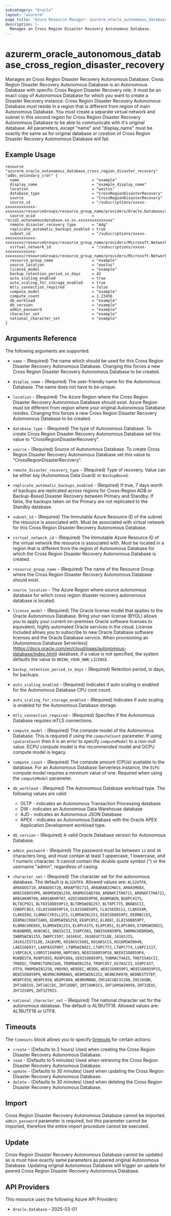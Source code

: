 ```yaml
---
subcategory: "Oracle"
layout: "azurerm"
page_title: "Azure Resource Manager: azurerm_oracle_autonomous_database_cross_region_disaster_recovery"
description: |-
  Manages an Cross Region Disaster Recovery Autonomous Database.
---
```


# azurerm_oracle_autonomous_database_cross_region_disaster_recovery

Manages an Cross Region Disaster Recovery Autonomous Database.
Cross Region Disaster Recovery Autonomous Database is an Autonomous Database with specific Cross Region Disaster Recovery role. It must be an exact copy of Autonomous Database for which you want to create a Disaster Recovery instance. Cross Region Disaster Recovery Autonomous Database must reside in a region that is different from region of main Autonomous Database. You must create a separate virtual network and subnet in this second region for Cross Region Disaster Recovery Autonomous Database to be able to communicate with it's original database. All parameters, except "name" and "display_name" must be exactly the same as for original database or creation of Cross Region Disaster Recovery Autonomous Database will fail.

## Example Usage

```hcl
resource "azurerm_oracle_autonomous_database_cross_region_disaster_recovery" "adbs_secondary_crdr" {
  name                                = "example"
  display_name                        = "example_display_name"
  location                            = "westus"
  database_type                       = "CrossRegionDisasterRecovery"
  source                              = "CrossRegionDisasterRecovery"
  source_id                           = "/subscriptions/xxxxx-xxxxxxxxxxxxx-xxxxxxxx/resourceGroups/resource_group_name/providers/Oracle.Database/autonomousDatabases/autonomous_database_name"
  source_ocid                         = "ocid1.autonomousdatabase.xx.xx.xxxxxxxxxxxxxxx"
  remote_disaster_recovery_type       = "Adg"
  replicate_automatic_backups_enabled = true
  subnet_id                           = "/subscriptions/xxxxx-xxxxxxxxxxxxx-xxxxxxxx/resourceGroups/resource_group_name/providers/Microsoft.Network/virtualNetworks/virtual_network_name/subnets/subnet_name"
  virtual_network_id                  = "/subscriptions/xxxxx-xxxxxxxxxxxxx-xxxxxxxx/resourceGroups/resource_group_name/providers/Microsoft.Network/virtualNetworks/virtual_network_name"
  resource_group_name                 = "example"
  source_location                     = "eastus"
  license_model                       = "example"
  backup_retention_period_in_days     = 42
  auto_scaling_enabled                = true
  auto_scaling_for_storage_enabled    = true
  mtls_connection_required            = false
  compute_model                       = "example"
  compute_count                       = 1.23456
  db_workload                         = "example"
  db_version                          = "example"
  admin_password                      = "example"
  character_set                       = "example"
  national_character_set              = "example"
}

```

## Arguments Reference

The following arguments are supported:

* `name` - (Required) The name which should be used for this Cross Region Disaster Recovery Autonomous Database. Changing this forces a new Cross Region Disaster Recovery Autonomous Database to be created.

* `display_name` - (Required) The user-friendly name for the Autonomous Database. The name does not have to be unique.

* `location` - (Required) The Azure Region where the Cross Region Disaster Recovery Autonomous Database should exist. Azure Region must be different from region where your original Autonomous Database resides. Changing this forces a new Cross Region Disaster Recovery Autonomous Database to be created.

* `database_type` - (Required) The type of Autonomous Database. To create Cross Region Disaster Recovery Autonomous Database set this value to "CrossRegionDisasterRecovery".

* `source` - (Required) Source of Autonomous Database. To create Cross Region Disaster Recovery Autonomous Database set this value to "CrossRegionDisasterRecovery".

* `remote_disaster_recovery_type` - (Required) Type of recovery. Value can be either `Adg` (Autonomous Data Guard) or `BackupBased`.

* `replicate_automatic_backups_enabled` - (Required) If true, 7 days worth of backups are replicated across regions for Cross-Region ADB or Backup-Based Disaster Recovery between Primary and Standby. If false, the backups taken on the Primary are not replicated to the Standby database.

* `subnet_id` - (Required) The Immutable Azure Resource ID of the subnet the resource is associated with. Must be associated with virtual network for this Cross Region Disaster Recovery Autonomous Database.

* `virtual_network_id` - (Required) The Immutable Azure Resource ID of the virtual network the resource is associated with. Must be located in a region that is different from the region of Autonomous Database for which the Cross Region Disaster Recovery Autonomous Database is created.

* `resource_group_name` - (Required) The name of the Resource Group where the Cross Region Disaster Recovery Autonomous Database should exist.

* `source_location` - The Azure Region where source autonomous database for which cross region disaster recovery autonomous database is located.

* `license_model` - (Required) The Oracle license model that applies to the Oracle Autonomous Database. Bring your own license (BYOL) allows you to apply your current on-premises Oracle software licenses to equivalent, highly automated Oracle services in the cloud. License Included allows you to subscribe to new Oracle Database software licenses and the Oracle Database service. When provisioning an [Autonomous Database Serverless] (https://docs.oracle.com/en/cloud/paas/autonomous-database/index.html) database, if a value is not specified, the system defaults the value to `BRING_YOUR_OWN_LICENSE`.

* `backup_retention_period_in_days` - (Required) Retention period, in days, for backups.

* `auto_scaling_enabled` - (Required) Indicates if auto scaling is enabled for the Autonomous Database CPU core count.

* `auto_scaling_for_storage_enabled` - (Required) Indicates if auto scaling is enabled for the Autonomous Database storage.

* `mtls_connection_required` - (Required) Specifies if the Autonomous Database requires mTLS connections.

* `compute_model` - (Required) The compute model of the Autonomous Database. This is required if using the `computeCount` parameter. If using `cpuCoreCount` then it is an error to specify `computeModel` to a non-null value. ECPU compute model is the recommended model and OCPU compute model is legacy.

* `compute_count` - (Required) The compute amount (CPUs) available to the database. For an Autonomous Database Serverless instance, the `ECPU` compute model requires a minimum value of one. Required when using the `computeModel` parameter.

* `db_workload` - (Required) The Autonomous Database workload type. The following values are valid:
  * OLTP - indicates an Autonomous Transaction Processing database
  * DW - indicates an Autonomous Data Warehouse database
  * AJD - indicates an Autonomous JSON Database
  * APEX - indicates an Autonomous Database with the Oracle APEX Application Development workload type.

* `db_version` - (Required) A valid Oracle Database version for Autonomous Database.

* `admin_password` - (Required) The password must be between `12` and `30 `characters long, and must contain at least 1 uppercase, 1 lowercase, and 1 numeric character. It cannot contain the double quote symbol (") or the username "admin", regardless of casing.

* `character_set` - (Required) The character set for the autonomous database.  The default is `AL32UTF8`. Allowed values are:  `AL32UTF8`, `AR8ADOS710`, `AR8ADOS720`, `AR8APTEC715`, `AR8ARABICMACS`, `AR8ASMO8X`, `AR8ISO8859P6`, `AR8MSWIN1256`, `AR8MUSSAD768`, `AR8NAFITHA711`, `AR8NAFITHA721`, `AR8SAKHR706`, `AR8SAKHR707`, `AZ8ISO8859P9E`, `BG8MSWIN`, `BG8PC437S`, `BLT8CP921`, `BLT8ISO8859P13`, `BLT8MSWIN1257`, `BLT8PC775`, `BN8BSCII`, `CDN8PC863`, `CEL8ISO8859P14`, `CL8ISO8859P5`, `CL8ISOIR111`, `CL8KOI8R`, `CL8KOI8U`, `CL8MACCYRILLICS`, `CL8MSWIN1251`, `EE8ISO8859P2`, `EE8MACCES`, `EE8MACCROATIANS`, `EE8MSWIN1250`, `EE8PC852`, `EL8DEC`, `EL8ISO8859P7`, `EL8MACGREEKS`, `EL8MSWIN1253`, `EL8PC437S`, `EL8PC851`, `EL8PC869`, `ET8MSWIN923`, `HU8ABMOD`, `HU8CWI2`, `IN8ISCII`, `IS8PC861`, `IW8ISO8859P8`, `IW8MACHEBREWS`, `IW8MSWIN1255`, `IW8PC1507`, `JA16EUC`, `JA16EUCTILDE`, `JA16SJIS`, `JA16SJISTILDE`, `JA16VMS`, `KO16KSC5601`, `KO16KSCCS`, `KO16MSWIN949`, `LA8ISO6937`, `LA8PASSPORT`, `LT8MSWIN921`, `LT8PC772`, `LT8PC774`, `LV8PC1117`, `LV8PC8LR`, `LV8RST104090`, `N8PC865`, `NE8ISO8859P10`, `NEE8ISO8859P4`, `RU8BESTA`, `RU8PC855`, `RU8PC866`, `SE8ISO8859P3`, `TH8MACTHAIS`, `TH8TISASCII`, `TR8DEC`, `TR8MACTURKISHS`, `TR8MSWIN1254`, `TR8PC857`, `US7ASCII`, `US8PC437`, `UTF8`, `VN8MSWIN1258`, `VN8VN3`, `WE8DEC`, `WE8DG`, `WE8ISO8859P1`, `WE8ISO8859P15`, `WE8ISO8859P9`, `WE8MACROMAN8S`, `WE8MSWIN1252`, `WE8NCR4970`, `WE8NEXTSTEP`, `WE8PC850`, `WE8PC858`, `WE8PC860`, `WE8ROMAN8`, `ZHS16CGB231280`, `ZHS16GBK`, `ZHT16BIG5`, `ZHT16CCDC`, `ZHT16DBT`, `ZHT16HKSCS`, `ZHT16MSWIN950`, `ZHT32EUC`, `ZHT32SOPS`, `ZHT32TRIS`.

* `national_character_set` - (Required) The national character set for the autonomous database. The default is AL16UTF16. Allowed values are: AL16UTF16 or UTF8.

## Timeouts

The `timeouts` block allows you to specify [timeouts](https://www.terraform.io/language/resources/syntax#operation-timeouts) for certain actions:

* `create` - (Defaults to 2 hours) Used when creating the Cross Region Disaster Recovery Autonomous Database.
* `read` - (Defaults to 5 minutes) Used when retrieving the Cross Region Disaster Recovery Autonomous Database.
* `update` - (Defaults to 30 minutes) Used when updating the Cross Region Disaster Recovery Autonomous Database.
* `delete` - (Defaults to 30 minutes) Used when deleting the Cross Region Disaster Recovery Autonomous Database.

## Import

Cross Region Disaster Recovery Autonomous Database cannot be imported. `admin_password` parameter is required, but this parameter cannot be imported, therefore the entire import procedure cannot be executed.

## Update

Cross Region Disaster Recovery Autonomous Database cannot be updated as is must have exactly same parameters as peered original Autonomous Database. Updating original Autonomous Database will trigger an update for peered Cross Region Disaster Recovery Autonomous Database.

## API Providers
<!-- This section is generated, changes will be overwritten -->
This resource uses the following Azure API Providers:

* `Oracle.Database` - 2025-03-01
